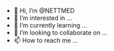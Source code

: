 - 👋 Hi, I’m @NETTMED
- 👀 I’m interested in ...
- 🌱 I’m currently learning ...
- 💞️ I’m looking to collaborate on ...
- 📫 How to reach me ...

<!---
NETTMED/NETTMED is a ✨ special ✨ repository because its `README.md` (this file) appears on your GitHub profile.
You can click the Preview link to take a look at your changes.
--->
